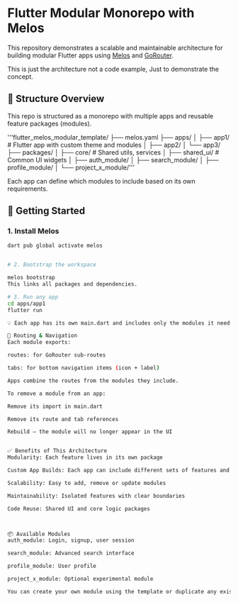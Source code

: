 
# Flutter Modular Monorepo with Melos

This repository demonstrates a scalable and maintainable architecture for building modular Flutter apps using [Melos](https://melos.invertase.dev/) and [GoRouter](https://pub.dev/packages/go_router). 

This is just the architecture not a code example, Just to demonstrate the concept.

## 🧱 Structure Overview

This repo is structured as a monorepo with multiple apps and reusable feature packages (modules).

'''flutter_melos_modular_template/
├── melos.yaml
├── apps/
│ ├── app1/ # Flutter app with custom theme and modules
│ ├── app2/
│ └── app3/
├── packages/
│ ├── core/ # Shared utils, services
│ ├── shared_ui/ # Common UI widgets
│ ├── auth_module/
│ ├── search_module/
│ ├── profile_module/
│ └── project_x_module/'''



Each app can define which modules to include based on its own requirements.

## 🚀 Getting Started

### 1. Install Melos

```bash
dart pub global activate melos


# 2. Bootstrap the workspace

melos bootstrap
This links all packages and dependencies.

# 3. Run any app
cd apps/app1
flutter run

💡 Each app has its own main.dart and includes only the modules it needs.

🧭 Routing & Navigation
Each module exports:

routes: for GoRouter sub-routes

tabs: for bottom navigation items (icon + label)

Apps combine the routes from the modules they include.

To remove a module from an app:

Remove its import in main.dart

Remove its route and tab references

Rebuild — the module will no longer appear in the UI


✅ Benefits of This Architecture
Modularity: Each feature lives in its own package

Custom App Builds: Each app can include different sets of features and themes

Scalability: Easy to add, remove or update modules

Maintainability: Isolated features with clear boundaries

Code Reuse: Shared UI and core logic packages



📦 Available Modules
auth_module: Login, signup, user session

search_module: Advanced search interface

profile_module: User profile

project_x_module: Optional experimental module

You can create your own module using the template or duplicate any existing one.
